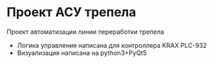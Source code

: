 # Проект АСУ трепела

Проект автоматизации линии переработки трепела

- Логика управления написана для контроллера KRAX PLC-932
- Визуализация написана на python3+PyQt5
